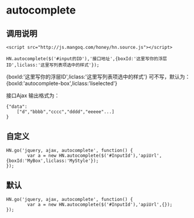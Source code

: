 ﻿# autocomplete

## 调用说明
	
	<script src="http://js.mangoq.com/honey/hn.source.js"></script>

	HN.autocomplete($('#input的ID'),'接口地址',{boxId:'这里写你的浮层ID',liclass:'这里写列表项选中的样式'});

{boxId:'这里写你的浮层ID',liclass:'这里写列表项选中的样式'} 可不写，默认为：{boxId:'autocomplete-box',liclass:'liselected'}

接口Ajax 输出格式为：

	{"data":
		["d","bbbb","cccc","dddd","eeeee"...]
	}

## 自定义

	HN.go('jquery, ajax, autocomplete', function() {
     		var a = new HN.autocomplete($('#InputId'),'apiUrl',{boxId:'MyBox',liclass:'MyStyle'});
	});

## 默认
	
	HN.go('jquery, ajax, autocomplete', function() {
     		var a = new HN.autocomplete($('#InputId'),'apiUrl',{});
	});
